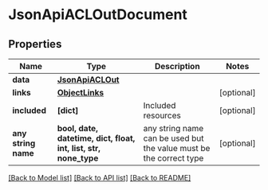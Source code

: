 # JsonApiACLOutDocument


## Properties
Name | Type | Description | Notes
------------ | ------------- | ------------- | -------------
**data** | [**JsonApiACLOut**](JsonApiACLOut.md) |  | 
**links** | [**ObjectLinks**](ObjectLinks.md) |  | [optional] 
**included** | **[dict]** | Included resources | [optional] 
**any string name** | **bool, date, datetime, dict, float, int, list, str, none_type** | any string name can be used but the value must be the correct type | [optional]

[[Back to Model list]](../README.md#documentation-for-models) [[Back to API list]](../README.md#documentation-for-api-endpoints) [[Back to README]](../README.md)


